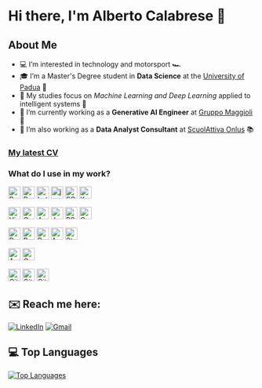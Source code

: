 # Hi there, I'm Alberto Calabrese 👋

## About Me
</div>

- 💻 I’m interested in technology and motorsport 🏎️
- 🎓 I’m a Master's Degree student in **Data Science** at the [University of Padua](https://datascience.math.unipd.it/) 🏫
- 🤖 My studies focus on *Machine Learning and Deep Learning* applied to intelligent systems 🧠
- 🏢 I’m currently working as a **Generative AI Engineer** at [Gruppo Maggioli](https://www.maggioli.com/) 🤖
- 💼 I’m also working as a **Data Analyst Consultant** at [ScuolAttiva Onlus](https://www.scuolattiva.it/) 📚

</div>
<h3><a href="CV.pdf">My latest CV</a>

### What do I use in my work?

</div>

<p>
  <img alt="Python" src="https://img.shields.io/badge/Python-3776AB?logo=python&logoColor=white&style=for-the-badge" height="25"/>
  <img alt="R" src="https://img.shields.io/badge/R-276DC3?logo=r&logoColor=white&style=for-the-badge" height="25"/>
  <img alt="Latex" src="https://img.shields.io/badge/Latex-008080?style=for-the-badge&logo=latex&logoColor=white&logoSize=auto" height="25"/>
  <img alt="json" src="https://img.shields.io/badge/json-000000?style=for-the-badge&logo=json&logoColor=white&logoSize=auto" height="25"/>
  <img alt="SQL" src="https://img.shields.io/badge/SQL-fee900?style=for-the-badge&logoColor=white" height="25"/>
  <img alt="Kotlin" src="https://img.shields.io/badge/Kotlin-7F52FF?style=for-the-badge&logo=kotlin&logoColor=white&logoSize=auto" height="25"/>
<p>

</div>
<p>
  <img alt="Visual Studio Code" src="https://img.shields.io/badge/Visual Studio Code-007ACC?logo=VisualStudioCode&logoColor=white&style=for-the-badge" height="25"/>
  <img alt="Google Colab" src="https://img.shields.io/badge/Google%20Colab-F9AB00?style=for-the-badge&logo=googlecolab&logoColor=white&logoSize=auto" height="25"/>
  <img alt="Anaconda" src="https://img.shields.io/badge/Anaconda-44A833?style=for-the-badge&logo=anaconda&logoColor=white&logoSize=auto" height="25"/>
  <img alt="Jupyter" src="https://img.shields.io/badge/Jupyter-F37626?logo=Jupyter&logoColor=white&style=for-the-badge" height="25"/>
  <img alt="RStudio" src="https://img.shields.io/badge/RStudio-75AADB?style=for-the-badge&logo=rstudioide&logoColor=white&logoSize=auto" height="25"/>
  <img alt="Overleaf" src="https://img.shields.io/badge/Overleaf-47A141?style=for-the-badge&logo=overleaf&logoColor=white&logoSize=auto" height="25"/>
  <p>

</div>
<p>
  <img alt="Docker" src="https://img.shields.io/badge/Docker-2496ED?style=for-the-badge&logo=docker&logoColor=white&logoSize=auto" height="25"/>
  <img alt="Bash" src="https://img.shields.io/badge/Bash-4EAA25?style=for-the-badge&logo=gnubash&logoColor=white&logoSize=auto" height="25"/>
  <img alt="Postman" src="https://img.shields.io/badge/Postman-FF6C37?style=for-the-badge&logo=postman&logoColor=white&logoSize=auto" height="25"/>
  <img alt="Android Studio" src="https://img.shields.io/badge/Android%20Studio-3DDC84?style=for-the-badge&logo=Android&logoColor=white&logoSize=auto" height="25"/>
  <img alt="Streamlit" src="https://img.shields.io/badge/Streamlit-FF4B4B?style=for-the-badge&logo=streamlit&logoColor=white&logoSize=auto" height="25"/>

</p>

</div>
<p>
  <img alt="Azure" src="https://img.shields.io/badge/Azure-03A9F4?style=for-the-badge&logo=Azure&logoColor=white&logoSize=auto" height="25"/>
  <img alt="Google Cloud" src="https://img.shields.io/badge/GoogleCloud-4285F4?style=for-the-badge&logo=googlecloud&logoColor=white&logoSize=auto" height="25"/>
</p>

</div>
<p>
  <img alt="Git" src="https://img.shields.io/badge/Git-F05032?style=for-the-badge&logo=git&logoColor=white&logoSize=auto" height="25"/>
  <img alt="GitHub" src="https://img.shields.io/badge/GitHub-181717?style=for-the-badge&logo=github&logoColor=white&logoSize=auto" height="25"/>
  <img alt="GitLab" src="https://img.shields.io/badge/GitLab-FC6D26?style=for-the-badge&logo=gitlab&logoColor=white&logoSize=auto" height="25"/>
</p>

##  ✉️ Reach me here:
</div>

[![LinkedIn](https://img.shields.io/badge/LinkedIn-0077B5?style=for-the-badge&logo=linkedin&logoColor=white)](https://www.linkedin.com/in/alberto-calabrese1999/)
[![Gmail](https://img.shields.io/badge/Gmail-D14836?style=for-the-badge&logo=gmail&logoColor=white)](mailto:albertocalabrese99@gmail.com)

## 💻 Top Languages
</div>

[![Top Languages](https://github-readme-stats.vercel.app/api/top-langs/?username=Albi1999&layout=compact&theme=github_dark)](https://github.com/Albi1999?tab=repositories)
